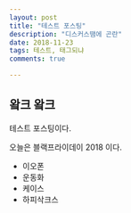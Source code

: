 ```yaml
---
layout: post
title: "테스트 포스팅"
description: "디스커스땜에 곤란"
date: 2018-11-23
tags: 테스트, 태그되냐
comments: true

---
```


## 왘크 왘크

테스트 포스팅이다.

오늘은 블랙프라이데이 2018 이다.

* 이오폰
* 운동화
* 케이스
* 하피삭크스

